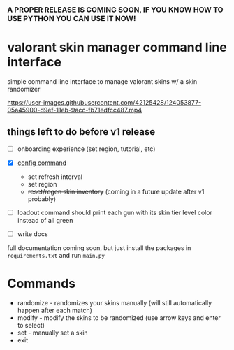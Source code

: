 ### A PROPER RELEASE IS COMING SOON, IF YOU KNOW HOW TO USE PYTHON YOU CAN USE IT NOW!

# valorant skin manager command line interface
simple command line interface to manage valorant skins w/ a skin randomizer

https://user-images.githubusercontent.com/42125428/124053877-05a45900-d9ef-11eb-9acc-fb71edfcc487.mp4

## things left to do before v1 release
- [ ] onboarding experience (set region, tutorial, etc)
- [x] [config command](https://github.com/colinhartigan/valorant-skin-cli/commit/973dee78becbfbda1c6f3cfd9f7e929f823ae8ec#diff-77765503b3f273fa49a93e1c5bfa59786213a26f2143d7a6ad75fbd2c38d5cd2)
  - set refresh interval 
  - set region
  - ~~reset/regen skin inventory~~ (coming in a future update after v1 probably)
- [ ] loadout command should print each gun with its skin tier level color instead of all green
- [ ] write docs


full documentation coming soon, but just install the packages in `requirements.txt` and run `main.py`

# Commands
- randomize - randomizes your skins manually (will still automatically happen after each match)
- modify - modify the skins to be randomized (use arrow keys and enter to select)
- set - manually set a skin
- exit


